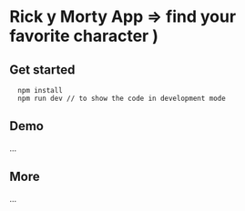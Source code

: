 # Rick y Morty App => find your favorite character )

## Get started
```npm
  npm install
  npm run dev // to show the code in development mode
```

## Demo
...

## More
...
